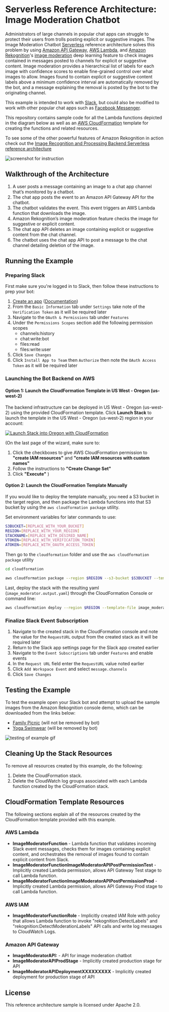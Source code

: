 # Serverless Reference Architecture: Image Moderation Chatbot

Administrators of large channels in popular chat apps can struggle to protect their users from trolls posting explicit or suggestive images. The Image Moderation Chatbot [Serverless](https://aws.amazon.com/serverless/#getstarted) reference architecture solves this problem by using [Amazon API Gateway](https://aws.amazon.com/api-gateway/), [AWS Lambda](https://aws.amazon.com/lambda/), and [Amazon Rekognition](https://aws.amazon.com/rekognition/)'s [image moderation](https://aws.amazon.com/rekognition/faqs/#image-moderation) deep learning feature to check images contained in messages posted to channels for explicit or suggestive content. Image moderation provides a hierarchical list of labels for each image with confidence scores to enable fine-grained control over what images to allow. Images found to contain explicit or suggestive content labels above a minimum confidence interval are automatically removed by the bot, and a message explaining the removal is posted by the bot to the originating channel.

This example is intended to work with [Slack](https://slack.com/), but could also be modified to work with other popular chat apps such as [Facebook Messenger](https://www.messenger.com/).

This repository contains sample code for all the Lambda functions depicted in the diagram below as well as an [AWS CloudFormation](https://aws.amazon.com/cloudformation/) template for creating the functions and related resources.

To see some of the other powerful features of Amazon Rekognition in action check out the [Image Recognition and Processing Backend Serverless reference architecture](https://github.com/awslabs/lambda-refarch-imagerecognition)

![screenshot for instruction](images/Architecture.png)


## Walkthrough of the Architecture
1. A user posts a message containing an image to a chat app channel that’s monitored by a chatbot.
1. The chat app posts the event to an Amazon API Gateway API for the chatbot.
1. The chatbot validates the event. This event triggers an AWS Lambda function that downloads the image.
1. Amazon Rekognition’s image moderation feature checks the image for suggestive or explicit content.
1. The chat app API deletes an image containing explicit or suggestive content from the chat channel.
1. The chatbot uses the chat app API to post a message to the chat channel detailing deletion of the image.


## Running the Example
### Preparing Slack
First make sure you're logged in to Slack, then follow these instructions to prep your bot:
1. [Create an app](https://api.slack.com/apps?new_app=1) ([Documentation](https://api.slack.com/slack-apps#creating_apps))
1. From the `Basic Information` tab under `Settings` take note of the `Verification Token` as it will be required later
1. Navigate to the `OAuth & Permissions` tab under `Features`
1. Under the `Permissions Scopes` section add the following permission scopes
    * channels:history
    * chat:write:bot
    * files:read
    * files:write:user
1. Click `Save Changes`
1. Click `Install App to Team` then `Authorize` then note the `OAuth Access Token` as it will be required later

### Launching the Bot Backend on AWS
#### Option 1: Launch the CloudFormation Template in US West - Oregon (us-west-2)
The backend infrastructure can be deployed in US West - Oregon (us-west-2) using the provided CloudFormation template.
Click **Launch Stack** to launch the template in the US West - Oregon (us-west-2) region in your account:

[![Launch Stack into Oregon with CloudFormation](http://docs.aws.amazon.com/AWSCloudFormation/latest/UserGuide/images/cloudformation-launch-stack-button.png)](https://console.aws.amazon.com/cloudformation/home?region=us-west-2#/stacks/new?stackName=ImageModerationChatbot&templateURL=https://s3.amazonaws.com/rekognition-image-moderation-chat-app/image_moderator.output.yaml)

(On the last page of the wizard, make sure to:

1. Click the checkboxes to give AWS CloudFormation permission to **"create IAM resources"** and **"create IAM resources with custom names"**
1. Follow the instructions to **"Create Change Set"** 
1. Click **"Execute"**
)

#### Option 2: Launch the CloudFormation Template Manually 
If you would like to deploy the template manually, you need a S3 bucket in the target region, and then package the Lambda functions into that S3 bucket by using the `aws cloudformation package` utility.

Set environment variables for later commands to use:

```bash
S3BUCKET=[REPLACE_WITH_YOUR_BUCKET]
REGION=[REPLACE_WITH_YOUR_REGION]
STACKNAME=[REPLACE_WITH_DESIRED_NAME]
VTOKEN=[REPLACE_WITH_VERIFICATION_TOKEN]
ATOKEN=[REPLACE_WITH_OAUTH_ACCESS_TOKEN]
```

Then go to the `cloudformation` folder and use the `aws cloudformation package` utility

```bash
cd cloudformation

aws cloudformation package --region $REGION --s3-bucket $S3BUCKET --template image_moderator.serverless.yaml --output-template-file image_moderator.output.yaml
```
Last, deploy the stack with the resulting yaml (`image_moderator.output.yaml`) through the CloudFormation Console or command line:

```bash
aws cloudformation deploy --region $REGION --template-file image_moderator.output.yaml --stack-name $STACKNAME --capabilities CAPABILITY_NAMED_IAM --parameter-overrides VerificationToken=$VTOKEN AccessToken=$ATOKEN
```

### Finalize Slack Event Subscription
1. Navigate to the created stack in the CloudFormation console and note the value for the `RequestURL` output from the created stack as it will be required later
1. Return to the Slack app settings page for the Slack app created earlier
1. Navigate to the `Event Subscriptions` tab under `Features` and enable events
1. In the `Request URL` field enter the `RequestURL` value noted earlier
1. Click `Add Workspace Event` and select `message.channels`
1. Click `Save Changes`


## Testing the Example
To test the example open your Slack bot and attempt to upload the sample images from the Amazon Rekognition console demo, which can be downloaded from the links below:
- [Family Picnic](https://dhei5unw3vrsx.cloudfront.net/images/family_picnic_resized.jpg) (will not be removed by bot)
- [Yoga Swimwear](https://dhei5unw3vrsx.cloudfront.net/images/yoga_swimwear_resized.jpg) (will be removed by bot)

![testing of example gif](images/TestingExample.gif)

## Cleaning Up the Stack Resources

To remove all resources created by this example, do the following:

1. Delete the CloudFormation stack.
1. Delete the CloudWatch log groups associated with each Lambda function created by the CloudFormation stack.

## CloudFormation Template Resources
The following sections explain all of the resources created by the CloudFormation template provided with this example.

### AWS Lambda
- **ImageModeratorFunction** - Lambda function that validates incoming Slack event messages, checks them for images containing explicit content, and orchestrates the removal of images found to contain explicit content from Slack.
- **ImageModeratorFunctionImageModeratorAPIPostPermissionTest** - Implicitly created Lambda permission, allows API Gateway Test stage to call Lambda function.
- **ImageModeratorFunctionImageModeratorAPIPostPermissionProd** - Implicitly created Lambda permission, allows API Gateway Prod stage to call Lambda function.

### AWS IAM
- **ImageModeratorFunctionRole** - Implicitly created IAM Role with policy that allows Lambda function to invoke "rekognition:DetectLabels" and "rekognition:DetectModerationLabels" API calls and write log messages to CloudWatch Logs.

### Amazon API Gateway
- **ImageModeratorAPI:** - API for image moderation chatbot
- **ImageModeratorAPIProdStage** - Implicitly created production stage for API
- **ImageModeratorAPIDeploymentXXXXXXXXX** - Implicitly created deployment for production stage of API


## License

This reference architecture sample is licensed under Apache 2.0.
